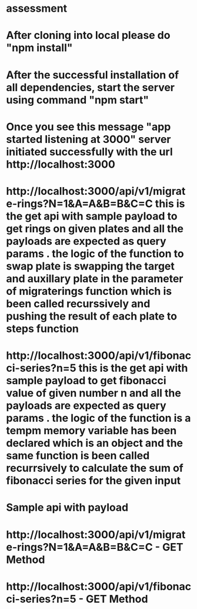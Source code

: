 # assessment
# After cloning into local please do "npm install"
# After the successful installation of all dependencies, start the server using command "npm start"
# Once you see this message "app started listening at 3000" server initiated successfully with the url http://localhost:3000
# http://localhost:3000/api/v1/migrate-rings?N=1&A=A&B=B&C=C this is the get api with sample payload to get rings on given plates and all the payloads are expected as query params . the logic of the function to swap plate is swapping the target and auxillary plate in the parameter of migraterings function which is been called recurssively and pushing the result of each plate to steps function
# http://localhost:3000/api/v1/fibonacci-series?n=5 this is the get api with sample payload to get fibonacci value of given number n and all the payloads are expected as query params . the logic of the function is a tempm memory variable has been declared which is an object and the same function is been called recurrsively to calculate the sum of fibonacci series for the given input
# Sample api with payload
# http://localhost:3000/api/v1/migrate-rings?N=1&A=A&B=B&C=C - GET Method 
# http://localhost:3000/api/v1/fibonacci-series?n=5 - GET Method
